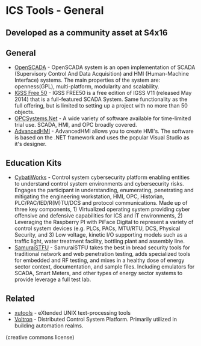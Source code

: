 # ICS Tools - General
## Developed as a community asset at S4x16

## General
* [OpenSCADA](http://oscada.org/main/) - OpenSCADA system is an open implementation of SCADA (Supervisory Control And Data Acquisition) and HMI (Human-Machine Interface) systems. The main properties of the system are: openness(GPL), multi-platform, modularity and scalability.
* [IGSS Free 50](http://igss.schneider-electric.com/products/igss/download/free-scada.aspx) - IGSS FREE50 is a free edition of IGSS V11 (released May 2014) that is a full-featured SCADA System. Same functionality as the full offering, but is limited to setting up a project with no more than 50 objects.
* [OPCSystems.Net](https://www.opcsystems.com/downloads/downloads.php) - A wide variety of software available for time-limited trial use. SCADA, HMI, and OPC broadly covered.
* [AdvancedHMI](http://www.advancedhmi.com) - AdvancedHMI allows you to create HMI's. The software is based on the .NET framework and uses the popular Visual Studio as it's designer.

## Education Kits
* [CybatiWorks](https://cybati.org/cybatiworks-one) - Control system cybersecurity platform enabling entities to understand control system environments and cybersecurity risks. Engages the participant in understanding, enumerating, penetrating and mitigating the engineering workstation, HMI, OPC, Historian, PLC/PAC/IED/R(M)TU/DCS and protocol communications. Made up of three key components, 1) Virtualized operating system providing cyber offensive and defensive capabilities for ICS and IT environments, 2) Leveraging the Raspberry PI with PiFace Digital to represent a variety of control system devices (e.g. PLCs, PACs, MTU/RTU, DCS, Physical Security, and 3) Low voltage, kinetic I/O supporting models such as a traffic light, water treatment facility, bottling plant and assembly line.
* [SamuraiSTFU](http://www.samuraistfu.org) - SamuraiSTFU takes the best in bread security tools for traditional network and web penetration testing, adds specialized tools for embedded and RF testing, and mixes in a healthy dose of energy sector context, documentation, and sample files. Including emulators for SCADA, Smart Meters, and other types of energy sector systems to provide leverage a full test lab.


## Related
* [xutools](https://github.com/gabriel-weaver/xutools) - eXtended UNIX text-processing tools
* [Voltron](https://github.com/VOLTTRON/volttron) - Distributed Control System Platform. Primarily utilized in building automation realms.

(creative commons license)

